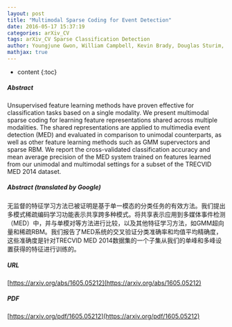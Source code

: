 ```yaml
---
layout: post
title: "Multimodal Sparse Coding for Event Detection"
date: 2016-05-17 15:37:19
categories: arXiv_CV
tags: arXiv_CV Sparse Classification Detection
author: Youngjune Gwon, William Campbell, Kevin Brady, Douglas Sturim, Miriam Cha, H.T. Kung
mathjax: true
---
```


* content
{:toc}

##### Abstract
Unsupervised feature learning methods have proven effective for classification tasks based on a single modality. We present multimodal sparse coding for learning feature representations shared across multiple modalities. The shared representations are applied to multimedia event detection (MED) and evaluated in comparison to unimodal counterparts, as well as other feature learning methods such as GMM supervectors and sparse RBM. We report the cross-validated classification accuracy and mean average precision of the MED system trained on features learned from our unimodal and multimodal settings for a subset of the TRECVID MED 2014 dataset.

##### Abstract (translated by Google)
无监督的特征学习方法已被证明是基于单一模态的分类任务的有效方法。我们提出多模式稀疏编码学习功能表示共享跨多种模式。将共享表示应用到多媒体事件检测（MED）中，并与单模对等方法进行比较，以及其他特征学习方法，如GMM超向量和稀疏RBM。我们报告了MED系统的交叉验证分类准确率和均值平均精确度，这些准确度是针对TRECVID MED 2014数据集的一个子集从我们的单峰和多峰设置获得的特征进行训练的。

##### URL
[https://arxiv.org/abs/1605.05212](https://arxiv.org/abs/1605.05212)

##### PDF
[https://arxiv.org/pdf/1605.05212](https://arxiv.org/pdf/1605.05212)

